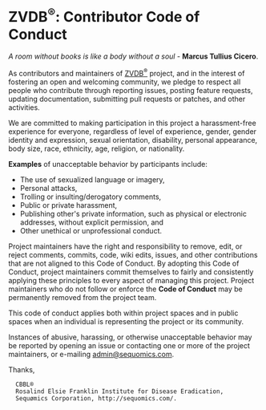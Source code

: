 # ZVDB<sup>®</sup>: Contributor Code of Conduct
<i>A room without books is like a body without a soul</i> - <b>Marcus Tullius Cicero</b>.

As contributors and maintainers of [ZVDB<sup>®</sup>](https://github.com/ZVDB) project, and in the interest of fostering an open and welcoming community, we pledge to respect all people who contribute through reporting issues, posting feature requests, updating documentation, submitting pull requests or patches, and other activities.

We are committed to making participation in this project a harassment-free experience for everyone, regardless of level of experience, gender, gender identity and expression, sexual orientation, disability, personal appearance, body size, race, ethnicity, age, religion, or nationality.

<b>Examples</b> of unacceptable behavior by participants include:

* The use of sexualized language or imagery,
* Personal attacks,
* Trolling or insulting/derogatory comments,
* Public or private harassment,
* Publishing other's private information, such as physical or electronic addresses, without explicit permission, and
* Other unethical or unprofessional conduct.

Project maintainers have the right and responsibility to remove, edit, or reject comments, commits, code, wiki edits, issues, and other contributions that are not aligned to this Code of Conduct. By adopting this Code of Conduct, project maintainers commit themselves to fairly and consistently applying these principles to every aspect of managing this project. Project maintainers who do not follow or enforce the <b>Code of Conduct</b> may be permanently removed from the project team.

This code of conduct applies both within project spaces and in public spaces when an individual is representing the project or its community.

Instances of abusive, harassing, or otherwise unacceptable behavior may be reported by opening an issue or contacting one or more of the project maintainers, or e-mailing [admin@sequomics.com](mailto:admin@sequomics.com).

Thanks,
```
  CBBL®
  Rosalind Elsie Franklin Institute for Disease Eradication,
  Sequømics Corporation, http://sequomics.com/.
```
